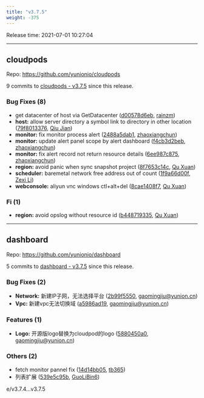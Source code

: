 ```yaml
---
title: "v3.7.5"
weight: -375
---
```


Release time: 2021-07-01 10:27:04

-----

## cloudpods

Repo: https://github.com/yunionio/cloudpods

9 commits to [cloudpods - v3.7.5] since this release.

### Bug Fixes (8)
- get datacenter of host via GetDatacenter ([d00578d6eb](https://github.com/yunionio/cloudpods/commit/d00578d6eb9dd71564b16bce753feeb0f6d56ad9), [rainzm](mailto:mjoycarry@gmail.com))
- **host:** allow server directory a symbol link to directory in other location ([79f8013376](https://github.com/yunionio/cloudpods/commit/79f8013376e9de4dc22847615c37559f0ecee147), [Qiu Jian](mailto:qiujian@yunionyun.com))
- **monitor:** fix monitor process alert ([2488a5dab1](https://github.com/yunionio/cloudpods/commit/2488a5dab11f01c5f548510f06380006b917637e), [zhaoxiangchun](mailto:1422928955@qq.com))
- **monitor:** update alert panel scope by alert dashboard ([f4cb3d2beb](https://github.com/yunionio/cloudpods/commit/f4cb3d2bebf56674fe61be46147778fa5ffddcc3), [zhaoxiangchun](mailto:1422928955@qq.com))
- **monitor:** fix alert record not return resource details ([6ee987c875](https://github.com/yunionio/cloudpods/commit/6ee987c8753c4534711b33d6cce49ffed05aaf99), [zhaoxiangchun](mailto:1422928955@qq.com))
- **region:** avoid panic when sync snapshot project ([8f7653c14c](https://github.com/yunionio/cloudpods/commit/8f7653c14c4d300fd78a4eb6ddb912b8e39b14e8), [Qu Xuan](mailto:quxuan@yunionyun.com))
- **scheduler:** baremetal network free address out of count ([1f9a66d00f](https://github.com/yunionio/cloudpods/commit/1f9a66d00f3093045343869c75e17d3cb27151fe), [Zexi Li](mailto:zexi.li@qq.com))
- **webconsole:** aliyun vnc windows ctl+alt+del ([8cae1408f7](https://github.com/yunionio/cloudpods/commit/8cae1408f7cf3dcbf90d861e759a9241149332e2), [Qu Xuan](mailto:quxuan@yunionyun.com))

### Fi (1)
- **region:** avoid opslog without resource id ([b448719335](https://github.com/yunionio/cloudpods/commit/b448719335e175c3d6e76076c3b7acf3b3e4d7dc), [Qu Xuan](mailto:quxuan@yunionyun.com))

[cloudpods - v3.7.5]: https://github.com/yunionio/cloudpods/compare/v3.7.4...v3.7.5
-----

## dashboard

Repo: https://github.com/yunionio/dashboard

5 commits to [dashboard - v3.7.5] since this release.

### Bug Fixes (2)
- **Network:** 新建IP子网，无法选择平台 ([2b99f5550](https://github.com/yunionio/dashboard/commit/2b99f5550ebf258e1d965df06a3299afb92c48ba), [gaomingjiu@yunion.cn](mailto:gaomingjiu@yunion.cn))
- **Vpc:** 新建vpc无法切换域 ([a5986ad19](https://github.com/yunionio/dashboard/commit/a5986ad1908137ab678c56ff9e4cd03aa597169c), [gaomingjiu@yunion.cn](mailto:gaomingjiu@yunion.cn))

### Features (1)
- **Logo:** 开源版logo替换为cloudpod的logo ([5880450a0](https://github.com/yunionio/dashboard/commit/5880450a0bdac7dd0da51ddab14debc7e614c793), [gaomingjiu@yunion.cn](mailto:gaomingjiu@yunion.cn))

### Others (2)
- fetch monitor pannel fix ([14d14bb05](https://github.com/yunionio/dashboard/commit/14d14bb052651f9ee52f7555f5779a9f8faaa6ec), [tb365](mailto:tangbin@yunion.cn))
- 列表扩展 ([539e5c95b](https://github.com/yunionio/dashboard/commit/539e5c95b64cab32050417a9b65f8bd20293d865), [GuoLiBin6](mailto:782518577@qq.com))

[dashboard - v3.7.5]: https://github.com/yunionio/dashboard/compare/v3.7.4...v3.7.5
e/v3.7.4...v3.7.5
